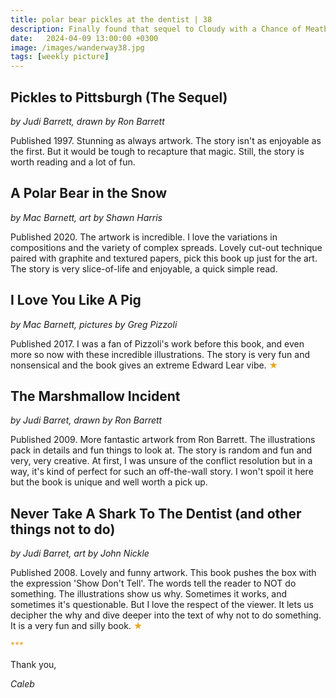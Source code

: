 ```yaml
---
title: polar bear pickles at the dentist | 38
description: Finally found that sequel to Cloudy with a Chance of Meatballs
date:   2024-04-09 13:00:00 +0300
image: /images/wanderway38.jpg
tags: [weekly picture]
---
```


## Pickles to Pittsburgh (The Sequel)

*by Judi Barrett, drawn by Ron Barrett*

Published 1997. Stunning as always artwork. The story isn't as enjoyable as the first. But it would be tough to recapture that magic. Still, the story is worth reading and a lot of fun. 

## A Polar Bear in the Snow

*by Mac Barnett, art by Shawn Harris*

Published 2020. The artwork is incredible. I love the variations in compositions and the variety of complex spreads. Lovely cut-out technique paired with graphite and textured papers, pick this book up just for the art. The story is very slice-of-life and enjoyable, a quick simple read. 

## I Love You Like A Pig

*by Mac Barnett, pictures by Greg Pizzoli*

Published 2017. I was a fan of Pizzoli's work before this book, and even more so now with these incredible illustrations. The story is very fun and nonsensical and the book gives an extreme Edward Lear vibe. <h style="color:#E7A526;">★</h>

## The Marshmallow Incident

*by Judi Barret, drawn by Ron Barrett*

Published 2009. More fantastic artwork from Ron Barrett. The illustrations pack in details and fun things to look at. The story is random and fun and very, very creative. At first, I was unsure of the conflict resolution but in a way, it's kind of perfect for such an off-the-wall story. I won't spoil it here but the book is unique and well worth a pick up. 

## Never Take A Shark To The Dentist (and other things not to do)

*by Judi Barret, art by John Nickle*

Published 2008. Lovely and funny artwork. This book pushes the box with the expression 'Show Don't Tell'. The words tell the reader to NOT do something. The illustrations show us why. Sometimes it works, and sometimes it's questionable. But I love the respect of the viewer. It lets us decipher the why and dive deeper into the text of why not to do something. It is a very fun and silly book. <h style="color:#E7A526;">★</h>

<h style="color:#E7A526;">***</h>

Thank you,

*Caleb*